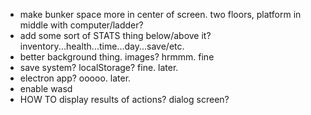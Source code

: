- make bunker space more in center of screen. two floors, platform in middle with computer/ladder?
- add some sort of STATS thing below/above it? inventory...health...time...day...save/etc.
- better background thing. images? hrmmm. fine
- save system? localStorage? fine. later.
- electron app? ooooo. later.
- enable wasd
- HOW TO display results of actions? dialog screen?